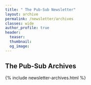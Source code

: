```yaml
---
title: " The Pub-Sub Newsletter"
layout: archive
permalink: /newsletter/archives
classes: wide
author_profile: true
header:
  teaser:
  thumbnail:
  og_image:
---
```


## The Pub-Sub Archives

{% include newsletter-archives.html %}
